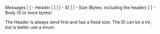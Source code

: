 

Messages
  |
  | - Header
  |     |
  |     | - ID
  |     | - Size (Bytes, including the header)
  |
  | - Body (0 or more bytes)


The Header is always send first and has a fixed size. The ID can be a int, but is better use a enum.
